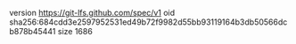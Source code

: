 version https://git-lfs.github.com/spec/v1
oid sha256:684cdd3e2597952531ed49b72f9982d55bb93119164b3db50566dcb878b45441
size 1686
